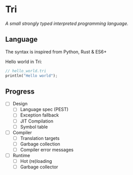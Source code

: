 # Tri

*A small strongly typed interpreted programming language.*

## Language

The syntax is inspired from Python, Rust & ES6+

Hello world in Tri:
```rust
// hello_world.tri
println("Hello world");
```

## Progress

 - [ ] Design
   - [ ] Language spec (PEST)
   - [ ] Exception fallback
   - [ ] JIT Compilation
   - [ ] Symbol table

 - [ ] Compiler
   - [ ] Translation targets
   - [ ] Garbage collection
   - [ ] Compiler error messages

 - [ ] Runtime
   - [ ] Hot (re)loading
   - [ ] Garbage collector
